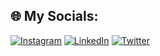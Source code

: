 
## 🌐 My Socials:
[![Instagram](https://img.shields.io/badge/Instagram-%23E4405F.svg?logo=Instagram&logoColor=white)](https://www.instagram.com/marvinn0001/) [![LinkedIn](https://img.shields.io/badge/LinkedIn-%230077B5.svg?logo=linkedin&logoColor=white)](https://linkedin.com/in/himanshu0001/) [![Twitter](https://img.shields.io/badge/Twitter-%231DA1F2.svg?logo=Twitter&logoColor=white)](https://twitter.com/marvin0001) 
